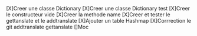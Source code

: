[X]Creer une classe Dictionary 
[X]Creer une classe Dictionary test 
[X]Creer le constructeur vide 
[X]Creer la methode name 
[X]Creer et tester le gettanslate et le addtranslate
[X]Ajouter un table Hashmap
[X]Corrrection le git addtranslate gettanslate
[]Moc


